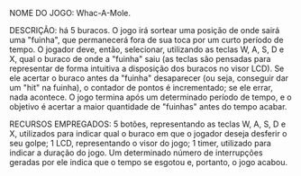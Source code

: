 
NOME DO JOGO: Whac-A-Mole.

DESCRIÇÃO: há 5 buracos. O jogo irá sortear uma posição de onde sairá uma "fuinha", que permanecerá fora de sua toca por um curto período de tempo. O jogador deve, então, selecionar, utilizando as teclas W, A, S, D e X, qual o buraco de onde a "fuinha" saiu (as teclas são pensadas para representar de forma intuitiva a disposição dos buracos no visor LCD). Se ele acertar o buraco antes da "fuinha" desaparecer (ou seja, conseguir dar um "hit" na fuinha), o contador de pontos é incrementado; se ele errar, nada acontece. O jogo termina após um determinado período de tempo, e o objetivo é acertar a maior quantidade de "fuinhas" antes do tempo acabar.

RECURSOS EMPREGADOS:
	5 botões, representando as teclas W, A, S, D e X, utilizados para indicar qual o buraco em que o jogador deseja desferir o seu golpe;
	1 LCD, representando o visor do jogo;
	1 timer, utilizado para indicar a duração do jogo. Um determinado número de interrupções geradas por ele indica que o tempo se esgotou e, portanto, o jogo acabou.
